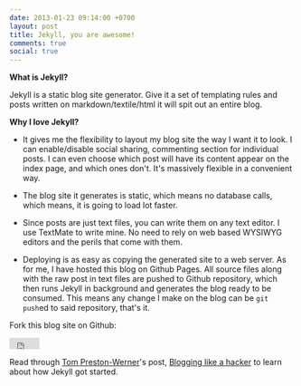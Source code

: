 ```yaml
---
date: 2013-01-23 09:14:00 +0700
layout: post
title: Jekyll, you are awesome!
comments: true
social: true
---
```

__What is Jekyll?__

Jekyll is a static blog site generator. Give it a set of templating rules and posts written on markdown/textile/html it will spit out an entire blog.

__Why I love Jekyll?__

- It gives me the flexibility to layout my blog site the way I want it to look. I can enable/disable social sharing, commenting section for individual posts. I can even choose which post will have its content appear on the index page, and which ones don't. It's massively flexible in a convenient way.

- The blog site it generates is static, which means no database calls, which means, it is going to load lot faster.

- Since posts are just text files, you can write them on any text editor. I use TextMate to write mine. No need to rely on web based WYSIWYG editors and the perils that come with them. 

- Deploying is as easy as copying the generated site to a web server. As for me, I have hosted this blog on Github Pages. All source files along with the raw post in text files are pushed to Github repository, which then runs Jekyll in background and generates the blog ready to be consumed. This means any change I make on the blog can be <code>git push</code>ed to said repository, that's it. 

Fork this blog site on Github:

<iframe src="http://ghbtns.com/github-btn.html?user=prashanta&repo=prashanta.github.com&type=fork" allowtransparency="true" frameborder="0" scrolling="0" width="53" height="20"></iframe> 
		
Read through [Tom Preston-Werner](http://tom.preston-werner.com/)'s post, [Blogging like a hacker](http://tom.preston-werner.com/2008/11/17/blogging-like-a-hacker.html) to learn about how Jekyll got started.


